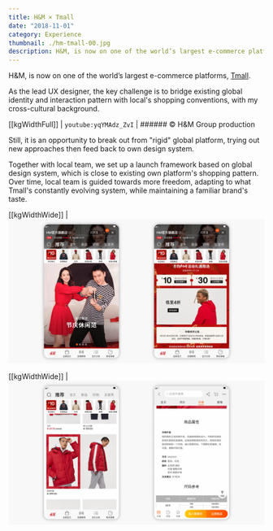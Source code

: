 ```yaml
---
title: H&M × Tmall
date: "2018-11-01"
category: Experience
thumbnail: ./hm-tmall-00.jpg
description: H&M, is now on one of the world’s largest e-commerce platforms, Tmall. With Tmall’s unique and strong position in Mainland China, this partnership is an important complement to H&M’s over 400 physical stores and HM.com Shop Online.
---
```


H&M, is now on one of the world’s largest e-commerce platforms, [Tmall](https://hm.tmall.com/).

As the lead UX designer, the key challenge is to bridge existing global identity and interaction pattern with local's shopping conventions, with my cross-cultural background.

[[kgWidthFull]]
| `youtube:yqYMAdz_ZvI`
| ###### © H&M Group production

Still, it is an opportunity to break out from "rigid" global platform, trying out new approaches then feed back to own design system.

Together with local team, we set up a launch framework based on global design system, which is close to existing own platform's shopping pattern. Over time, local team is guided towards more freedom, adapting to what Tmall's constantly evolving system, while maintaining a familiar brand's taste.

[[kgWidthWide]]
| ![Tmall 0](./hm-tmall-01.png)

[[kgWidthWide]]
| ![Tmall 1](./hm-tmall-02.png)
